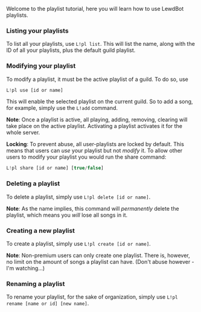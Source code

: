 Welcome to the playlist tutorial, here you will learn how to use LewdBot playlists.

### Listing your playlists

To list all your playlists, use `L!pl list`. This will list the name, along with the ID of all your playlists, plus the
default guild playlist.

### Modifying your playlist

To modify a playlist, it must be the active playlist of a guild. To do so, use

```javascript
L!pl use [id or name]
```

This will enable the selected playlist on the current guild. So to add a song, for example, simply use the `L!add` command.

**Note**: Once a playlist is active, all playing, adding, removing, clearing will take place on the active playlist.
Activating a playlist activates it for the whole server.

**Locking**: To prevent abuse, all user-playlists are locked by default. This means that users can _use_ your playlist but not _modify_ it.
To allow other users to modify your playlist you would run the share command:
```javascript
L!pl share [id or name] [true/false] 
``` 

### Deleting a playlist

To delete a playlist, simply use `L!pl delete [id or name]`.

**Note**: As the name implies, this command will _permanently_ delete the playlist, which means you _will_ lose all
songs in it.

### Creating a new playlist

To create a playlist, simply use `L!pl create [id or name]`.

**Note**: Non-premium users can only create one playlist. There is, however, no limit on the amount of songs
a playlist can have. (Don't abuse however - I'm watching...)

### Renaming a playlist

To rename your playlist, for the sake of organization, simply use `L!pl rename [name or id] [new name]`.